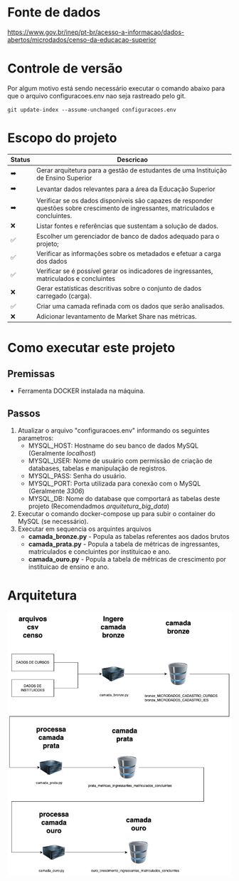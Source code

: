 # Fonte de dados
https://www.gov.br/inep/pt-br/acesso-a-informacao/dados-abertos/microdados/censo-da-educacao-superior

# Controle de versão
Por algum motivo está sendo necessário executar o comando abaixo para que o arquivo configuracoes.env nao seja rastreado pelo git.
```
git update-index --assume-unchanged configuracoes.env 
```


# Escopo do projeto

| Status | Descricao                                                                                                                          |
|--------|------------------------------------------------------------------------------------------------------------------------------------|
| ➡️     | Gerar arquitetura para a gestão de estudantes de uma Instituição de Ensino Superior                                                |
| ➡️     | Levantar dados relevantes para a área da Educação Superior                                                                         |
| ➡️     | Verificar se os dados disponíveis são capazes de responder questões sobre crescimento de ingressantes, matriculados e concluintes. |
| ❌     | Listar fontes e referências que sustentam a solução de dados.                                                                      |
| ✅     | Escolher um gerenciador de banco de dados adequado para o projeto;                                                                 |                                                                 
|✅| Verificar as informações sobre os metadados e efetuar a carga dos dados                                                            |
|✅| Verificar se é possível gerar os indicadores de ingressantes, matriculados e concluintes                                           |
|❌| Gerar estatísticas descritivas sobre o conjunto de dados carregado (carga).                                                        |
|✅| Criar uma camada refinada com os dados que serão analisados.|
|❌| Adicionar levantamento de Market Share nas métricas.|

# Como executar este projeto

## Premissas

- Ferramenta DOCKER instalada na máquina.
 
## Passos

1. Atualizar o arquivo "configuracoes.env" informando os seguintes parametros:
    - MYSQL_HOST: Hostname do seu banco de dados MySQL (Geralmente *localhost*)
    - MYSQL_USER: Nome de usuário com permissão de criação de databases, tabelas e manipulação de registros.
    - MYSQL_PASS: Senha do usuário.
    - MYSQL_PORT: Porta utilizada para conexão com o MySQL (Geralmente *3306*)
    - MYSQL_DB: Nome do database que comportará as tabelas deste projeto (Recomendadmos *arquitetura_big_data*)
2. Executar o comando docker-compose up para subir o container do MySQL (se necessário).
3. Executar em sequencia os arquintes arquivos
   - **camada_bronze.py** - Popula as tabelas referentes aos dados brutos
   - **camada_prata.py** - Popula a tabela de métricas de ingressantes, matriculados e concluintes por instituicao e ano.
   - **camada_ouro.py** - Popula a tabela de métricas de crescimento por instituicao de ensino e ano.

# Arquitetura

![Arquitetura](arquitetura/arquitetura.drawio.png)